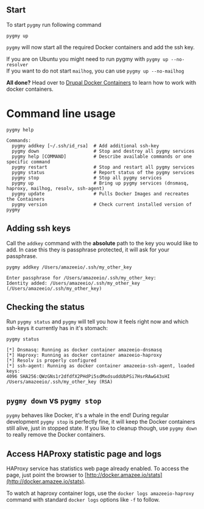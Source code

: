 
## Start
To start `pygmy` run following command

    pygmy up

`pygmy` will now start all the required Docker containers and add the ssh key.

If you are on Ubuntu you might need to run pygmy with `pygmy up --no-resolver`  
If you want to do not start `mailhog`, you can use `pygmy up --no-mailhog`  

**All done?** Head over to [Drupal Docker Containers](./drupal_site_containers.md) to learn how to work with docker containers.

# Command line usage

```
pygmy help

Commands:
  pygmy addkey [~/.ssh/id_rsa]  # Add additional ssh-key
  pygmy down                    # Stop and destroy all pygmy services
  pygmy help [COMMAND]          # Describe available commands or one specific command
  pygmy restart                 # Stop and restart all pygmy services
  pygmy status                  # Report status of the pygmy services
  pygmy stop                    # Stop all pygmy services
  pygmy up                      # Bring up pygmy services (dnsmasq, haproxy, mailhog, resolv, ssh-agent)
  pygmy update                  # Pulls Docker Images and recreates the Containers
  pygmy version                 # Check current installed version of pygmy
```



## Adding ssh keys

Call the `addkey` command with the **absolute** path to the key you would like to add. In case this they is passphrase protected, it will ask for your passphrase.

    pygmy addkey /Users/amazeeio/.ssh/my_other_key

    Enter passphrase for /Users/amazeeio/.ssh/my_other_key:
    Identity added: /Users/amazeeio/.ssh/my_other_key (/Users/amazeeio/.ssh/my_other_key)

## Checking the status

Run `pygmy status` and `pygmy` will tell you how it feels right now and which ssh-keys it currently has in it's stomach:

    pygmy status

    [*] Dnsmasq: Running as docker container amazeeio-dnsmasq
    [*] Haproxy: Running as docker container amazeeio-haproxy
    [*] Resolv is properly configured
    [*] ssh-agent: Running as docker container amazeeio-ssh-agent, loaded keys:
    4096 SHA256:QWzGNs1r2dfdfX2PHdPi5sdMxdsuddUbPSi7HsrRAwG43sHI /Users/amazeeio/.ssh/my_other_key (RSA)


## `pygmy down` vs `pygmy stop`

`pygmy` behaves like Docker, it's a whale in the end!
During regular development `pygmy stop` is perfectly fine, it will keep the Docker containers still alive, just in stopped state.
If you like to cleanup though, use `pygmy down` to really remove the Docker containers.

## Access HAProxy statistic page and logs  

HAProxy service has statistics web page already enabled. To access the page, just point the browser to [http://docker.amazee.io/stats](http://docker.amazee.io/stats).  

To watch at haproxy container logs, use the `docker logs amazeeio-haproxy` command with standard `docker logs` options like `-f` to follow.
